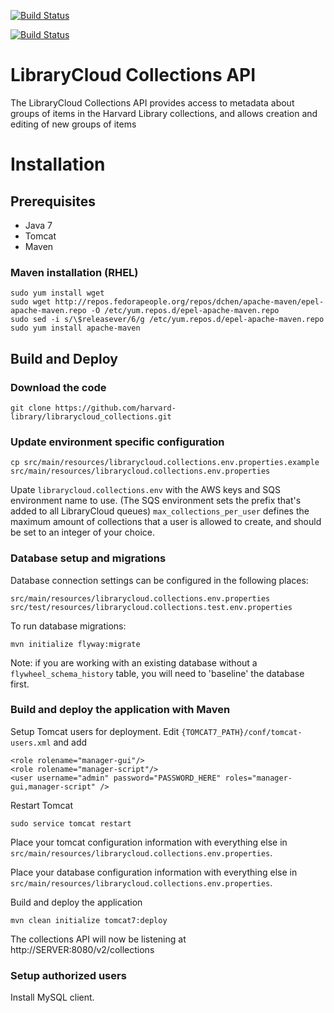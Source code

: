 [![Build Status](https://travis-ci.org/harvard-library/librarycloud_collections.png?branch=master)](https://travis-ci.org/harvard-library/librarycloud_collections)

[![Build Status](https://travis-ci.org/harvard-library/librarycloud_collections.png?branch=develop)](https://travis-ci.org/harvard-library/librarycloud_collections)

LibraryCloud Collections API
============================

The LibraryCloud Collections API provides access to metadata about groups of items in the Harvard Library collections, and allows creation and editing of new groups of items

# Installation

## Prerequisites

* Java 7
* Tomcat
* Maven

### Maven installation (RHEL)

    sudo yum install wget
    sudo wget http://repos.fedorapeople.org/repos/dchen/apache-maven/epel-apache-maven.repo -O /etc/yum.repos.d/epel-apache-maven.repo
    sudo sed -i s/\$releasever/6/g /etc/yum.repos.d/epel-apache-maven.repo
    sudo yum install apache-maven

## Build and Deploy

### Download the code

    git clone https://github.com/harvard-library/librarycloud_collections.git

### Update environment specific configuration

    cp src/main/resources/librarycloud.collections.env.properties.example src/main/resources/librarycloud.collections.env.properties

Upate  ```librarycloud.collections.env``` with the AWS keys and SQS environment name to use. (The SQS environment sets the prefix that's added to all LibraryCloud queues)
```max_collections_per_user``` defines the maximum amount of collections that a user is allowed to create, and should be set to an integer of your choice.

### Database setup and migrations
Database connection settings can be configured in the following places:

    src/main/resources/librarycloud.collections.env.properties
    src/test/resources/librarycloud.collections.test.env.properties

To run database migrations:

    mvn initialize flyway:migrate

Note: if you are working with an existing database without a `flywheel_schema_history` table, you
will need to 'baseline' the database first.

### Build and deploy the application with Maven

Setup Tomcat users for deployment. Edit ```{TOMCAT7_PATH}/conf/tomcat-users.xml``` and add

    <role rolename="manager-gui"/>
    <role rolename="manager-script"/>
    <user username="admin" password="PASSWORD_HERE" roles="manager-gui,manager-script" />

Restart Tomcat

    sudo service tomcat restart

Place your tomcat configuration information with everything else in `src/main/resources/librarycloud.collections.env.properties`.

Place your database configuration information with everything else in `src/main/resources/librarycloud.collections.env.properties`.

Build and deploy the application

    mvn clean initialize tomcat7:deploy

The collections API will now be listening at http://SERVER:8080/v2/collections

### Setup authorized users

Install MySQL client.
